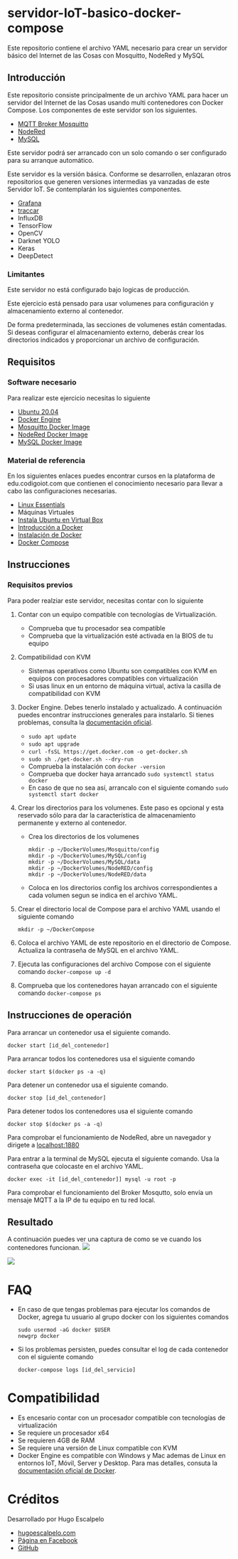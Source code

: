 # servidor-IoT-basico-docker-compose
Este repositorio contiene el archivo YAML necesario para crear un servidor básico del Internet de las Cosas con Mosquitto, NodeRed y MySQL

## Introducción

Este repositorio consiste principalmente de un archivo YAML para hacer un servidor del Internet de las Cosas usando multi contenedores con Docker Compose. Los componentes de este servidor son los siguientes.

- [MQTT Broker Mosquitto](https://mosquitto.org/)
- [NodeRed](https://nodered.org/)
- [MySQL](https://www.mysql.com/)

Este servidor podrá ser arrancado con un solo comando o ser configurado para su arranque automático.

Este servidor es la versión básica. Conforme se desarrollen, enlazaran otros repositorios que generen versiones intermedias ya vanzadas de este Servidor IoT. Se contemplarán los siguientes componentes.

- [Grafana](https://grafana.com/)
- [traccar](https://www.traccar.org/)
- InfluxDB
- TensorFlow
- OpenCV
- Darknet YOLO
- Keras
- DeepDetect

### Limitantes
Este servidor no está configurado bajo logicas de producción.

Este ejercicio está pensado para usar volumenes para configuración y almacenamiento externo al contenedor.

De forma predeterminada, las secciones de volumenes están comentadas. Si deseas configurar el almacenamiento externo, deberás crear los directorios indicados y proporcionar un archivo de configuración.

## Requisitos

### Software necesario
Para realizar este ejercicio necesitas lo siguiente

- [Ubuntu 20.04](https://releases.ubuntu.com/20.04/)
- [Docker Engine](https://docs.docker.com/engine/install/ubuntu/#install-using-the-convenience-script)
- [Mosquitto Docker Image](https://hub.docker.com/_/eclipse-mosquitto/)
- [NodeRed Docker Image](https://hub.docker.com/r/nodered/node-red)
- [MySQL Docker Image](https://hub.docker.com/_/mysql)

### Material de referencia

En los siguientes enlaces puedes encontrar cursos en la plataforma de edu.codigoiot.com que contienen el conocimiento necesario para llevar a cabo las configuraciones necesarias.

- [Linux Essentials](https://edu.codigoiot.com/course/view.php?id=984)
- Máquinas Virtuales
- [Instala Ubuntu en Virtual Box](https://edu.codigoiot.com/course/view.php?id=812)
- [Introducción a Docker]()
- [Instalación de Docker]()
- [Docker Compose]()

## Instrucciones

### Requisitos previos
Para poder realziar este servidor, necesitas contar con lo siguiente

1. Contar con un equipo compatible con tecnologías de Virtualización.
    - Comprueba que tu procesador sea compatible
    - Comprueba que la virtualización esté activada en la BIOS de tu equipo
2. Compatibilidad con KVM
    - Sistemas operativos como Ubuntu son compatibles con KVM en equipos con procesadores compatibles con virtualización
    - Si usas linux en un entorno de máquina virtual, activa la casilla de compatibilidad con KVM
3. Docker Engine. Debes tenerlo instalado y actualizado. A continuación puedes encontrar instrucciones generales para instalarlo. Si tienes problemas, consulta la [documentación oficial](https://docs.docker.com/engine/install/ubuntu/#install-using-the-convenience-script).
    - ```sudo apt update```
    - ```sudo apt upgrade```
    - ```curl -fsSL https://get.docker.com -o get-docker.sh```
    - ```sudo sh ./get-docker.sh --dry-run```
    - Comprueba la instalación con ```docker -version```
    - Comprueba que docker haya arrancado ```sudo systemctl status docker```
    - En caso de que no sea así, arrancalo con el siguiente comando ```sudo systemctl start docker```
4. Crear los directorios para los volumenes. Este paso es opcional y esta reservado sólo para dar la característica de almacenamiento permanente y externo al contenedor.
    - Crea los directorios de los volumenes

        ```
        mkdir -p ~/DockerVolumes/Mosquitto/config
        mkdir -p ~/DockerVolumes/MySQL/config
        mkdir -p ~/DockerVolumes/MySQL/data
        mkdir -p ~/DockerVolumes/NodeRED/config
        mkdir -p ~/DockerVolumes/NodeRED/data
        ```
    - Coloca en los directorios config los archivos correspondientes a cada volumen segun se indica en el archivo YAML.

5. Crear el directorio local de Compose para el archivo YAML usando el siguiente comando

    ```mkdir -p ~/DockerCompose```

6. Coloca el archivo YAML de este repositorio en el directorio de Compose. Actualiza la contraseña de MySQL en el archivo YAML.
7. Ejecuta las configuraciones del archivo Compose con el siguiente comando ```docker-compose up -d```
8. Comprueba que los contenedores hayan arrancado con el siguiente comando ```docker-compose ps```

## Instrucciones de operación
Para arrancar un contenedor usa el siguiente comando.
    
```
docker start [id_del_contenedor]
```

Para arrancar todos los contenedores usa el siguiente comando

```
docker start $(docker ps -a -q)
```

Para detener un contenedor usa el siguiente comando.
    
```
docker stop [id_del_contenedor]
```

Para detener todos los contenedores usa el siguiente comando

```
docker stop $(docker ps -a -q)
```

Para comprobar el funcionamiento de NodeRed, abre un navegador y dirigete a [localhost:1880](http://localhost:1880)

Para entrar a la terminal de MySQL ejecuta el siguiente comando. Usa la contraseña que colocaste en el archivo YAML.

```
docker exec -it [id_del_contenedor]] mysql -u root -p
```

Para comprobar el funcionamiento del Broker Mosqutto, solo envía un mensaje MQTT a la IP de tu equipo en tu red local.

## Resultado

A continuación puedes ver una captura de como se ve cuando los contenedores funcionan.
![](https://github.com/hugoescalpelo/servidor-IoT-basico-docker-compose/blob/main/img/img01.png)

![](https://github.com/hugoescalpelo/servidor-IoT-basico-docker-compose/blob/main/img/img02.png)


# FAQ
- En caso de que tengas problemas para ejecutar los comandos de Docker, agrega tu usuario al grupo docker con los siguientes comandos

    ```
    sudo usermod -aG docker $USER
    newgrp docker
    ```
- Si los problemas persisten, puedes consultar el log de cada contenedor con el siguiente comando

    ```docker-compose logs [id_del_servicio]```

# Compatibilidad

- Es encesario contar con un procesador compatible con tecnologías de virtualización
- Se requiere un procesador x64
- Se requieren 4GB de RAM
- Se requiere una versión de Linux compatible con KVM
- Docker Engine es compatible con Windows y Mac ademas de Linux en entornos IoT, Móvil, Server y Desktop. Para mas detalles, consuta la [documentación oficial de Docker](https://docs.docker.com/engine/install/).


# Créditos

Desarrollado por Hugo Escalpelo
- [hugoescalpelo.com](https://hugoescalpelo.com/)
- [Página en Facebook](https://www.facebook.com/Hugo-Escalpelo-Profesional-337708683840136)
- [GitHub](https://github.com/hugoescalpelo)